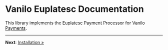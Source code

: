# Vanilo Euplatesc Documentation

This library implements the [Euplatesc Payment Processor](https://www.euplatesc.ro/) for
[Vanilo Payments](https://vanilo.io/docs/3.x/payments).

---

**Next**: [Installation &raquo;](installation.md)
